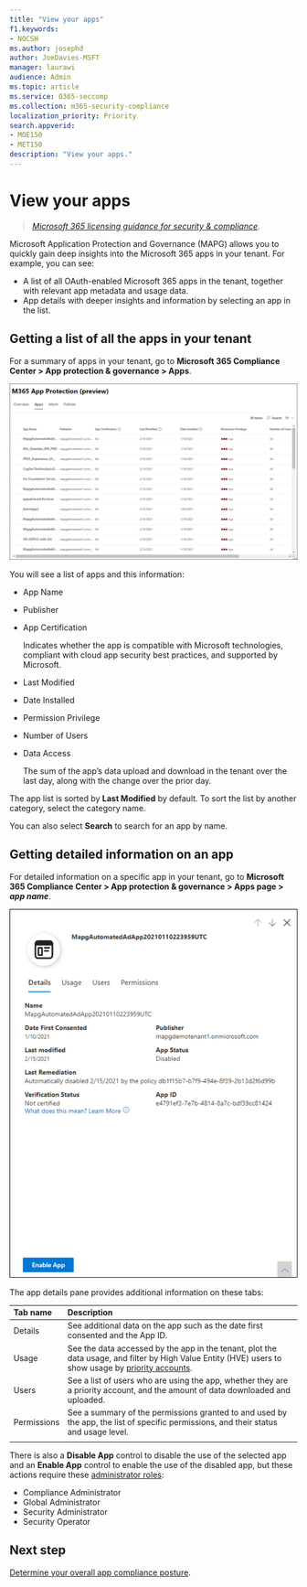 ```yaml
---
title: "View your apps"
f1.keywords:
- NOCSH
ms.author: josephd
author: JoeDavies-MSFT
manager: laurawi
audience: Admin
ms.topic: article
ms.service: O365-seccomp
ms.collection: m365-security-compliance
localization_priority: Priority
search.appverid: 
- MOE150
- MET150
description: "View your apps."
---
```


# View your apps

>*[Microsoft 365 licensing guidance for security & compliance](https://aka.ms/ComplianceSD).*

Microsoft Application Protection and Governance (MAPG) allows you to quickly gain deep insights into the Microsoft 365 apps in your tenant. For example, you can see:

- A list of all OAuth-enabled Microsoft 365 apps in the tenant, together with relevant app metadata and usage data. 
- App details with deeper insights and information by selecting an app in the list.

## Getting a list of all the apps in your tenant

For a summary of apps in your tenant, go to **Microsoft 365 Compliance Center > App protection & governance > Apps**.

![The MAPG app summary page in the Microsoft 365 Compliance Center](..\media\manage-app-protection-governance\mapg-cc-apps.png)

You will see a list of apps and this information:

- App Name
- Publisher
- App Certification

  Indicates whether the app is compatible with Microsoft technologies, compliant with cloud app security best practices, and supported by Microsoft.

- Last Modified
- Date Installed
- Permission Privilege
- Number of Users
- Data Access

  The sum of the app’s data upload and download in the tenant over the last day, along with the change over the prior day.

The app list is sorted by **Last Modified** by default. To sort the list by another category, select the category name.

You can also select **Search** to search for an app by name.

## Getting detailed information on an app

For detailed information on a specific app in your tenant, go to **Microsoft 365 Compliance Center > App protection & governance > Apps page > *app name***.

![The MAPG app details pane in the Microsoft 365 Compliance Center](..\media\manage-app-protection-governance\mapg-cc-apps-app.png)

The app details pane provides additional information on these tabs:

| Tab name | Description |
|:-------|:-----|
| Details | See additional data on the app such as the date first consented and the App ID. |
| Usage | See the data accessed by the app in the tenant, plot the data usage, and filter by High Value Entity (HVE) users to show usage by [priority accounts](https://docs.microsoft.com/microsoft-365/admin/setup/priority-accounts). |
| Users | See a list of users who are using the app, whether they are a priority account, and the amount of data downloaded and uploaded. |
| Permissions | See a summary of the permissions granted to and used by the app, the list of specific permissions, and their status and usage level. |
|||

There is also a **Disable App** control to disable the use of the selected app and an **Enable App** control to enable the use of the disabled app, but these actions require these [administrator roles](manage-app-protection-governance.md#administrator-roles):

- Compliance Administrator
- Global Administrator
- Security Administrator
- Security Operator

## Next step

[Determine your overall app compliance posture](mapg-visibility-insights-compliance-posture.md).
